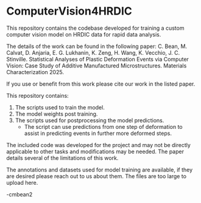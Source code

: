 # ComputerVision4HRDIC

This repository contains the codebase developed for training a custom computer vision model on HRDIC data for rapid data analysis. 

The details of the work can be found in the following paper:
C. Bean, M. Calvat, D. Anjaria, E. G. Lukhanin, K. Zeng, H. Wang, K. Vecchio, J. C. Stinville. Statistical Analyses of Plastic Deformation Events via Computer Vision: Case Study of Additive Manufactured Microstructures. Materials Characterization 2025.

If you use or benefit from this work please cite our work in the listed paper. 

This repository contains:
1) The scripts used to train the model.
2) The model weights post training.
3) The scripts used for postprocessing the model predictions.
     - The script can use predictions from one step of deformation to assist in predicting events in further more deformed steps.

The included code was developed for the project and may not be directly applicable to other tasks and modifications may be needed. The paper details several of the limitations of this work. 

The annotations and datasets used for model training are available, if they are desired please reach out to us about them. The files are too large to upload here. 

-cmbean2
